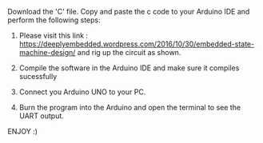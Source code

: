 Download the 'C' file. Copy and paste the c code to your Arduino IDE and perform the following steps:

1. Please visit this link : https://deeplyembedded.wordpress.com/2016/10/30/embedded-state-machine-design/
 and rig up the circuit as shown.

2. Compile the software in the Arduino IDE and make sure it compiles sucessfully

3. Connect you Arduino UNO to your PC.

4. Burn the program into the Arduino and open the terminal to see the UART output.

ENJOY :)

